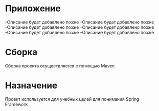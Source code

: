 # Приложение 

-Описание будет добавлено позже
-Описание будет добавлено позже
-Описание будет добавлено позже
-Описание будет добавлено позже
-Описание будет добавлено позже
-Описание будет добавлено позже

# Сборка
Сборка проекта осуществляется с помощью Maven

# Назначение
Проект используется для учебных целей для понимания Spring Framework